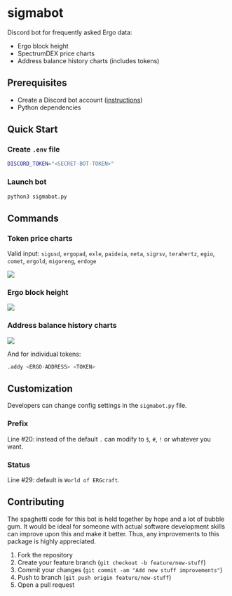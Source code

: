 # sigmabot

Discord bot for frequently asked Ergo data:

* Ergo block height
* SpectrumDEX price charts
* Address balance history charts (includes tokens)

## Prerequisites

* Create a Discord bot account ([instructions](https://discordpy.readthedocs.io/en/stable/discord.html))
* Python dependencies

## Quick Start

### Create `.env` file

```bash
DISCORD_TOKEN="<SECRET-BOT-TOKEN>"
```

### Launch bot

```python
python3 sigmabot.py
```

## Commands

### Token price charts

Valid input: `sigusd`, `ergopad`, `exle`, `paideia`, `neta`, `sigrsv`, `terahertz`, `egio`, `comet`, `ergold`, `migoreng`, `erdoge`

![](https://preview.redd.it/wb1346dupih91.png?width=1690&format=png&auto=webp&s=6cc8b78925ebcb8c157cc983234bf6e8204804bb)

### Ergo block height

![](https://preview.redd.it/hmpx5ejxpih91.png?width=1706&format=png&auto=webp&s=53394032970c0e9b37c39bffc8506595781dde8e)

### Address balance history charts

![](https://preview.redd.it/t6jtflozpih91.png?width=1696&format=png&auto=webp&s=1f668397cd1c9880655d1ae7f8766018bd89e0ef)

And for individual tokens:

```python
.addy <ERGO-ADDRESS> <TOKEN>
```

## Customization

Developers can change config settings in the `sigmabot.py` file.

### Prefix

Line #20: instead of the default `.` can modify to `$`, `#`, `!` or whatever you want.

### Status

Line #29: default is `World of ERGcraft`.

## Contributing

The spaghetti code for this bot is held together by hope and a lot of bubble gum. It would be ideal for someone with actual software development skills can improve upon this and make it better. Thus, any improvements to this package is highly appreciated.

1. Fork the repository
2. Create your feature branch (`git checkout -b feature/new-stuff`)
3. Commit your changes (`git commit -am "Add new stuff improvements"`)
4. Push to branch (`git push origin feature/new-stuff`)
5. Open a pull request




